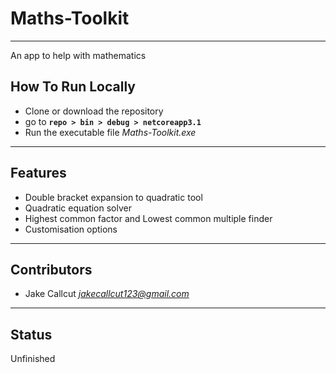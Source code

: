 # Maths-Toolkit
****
 An app to help with mathematics

## How To Run Locally
- Clone or download the repository
- go to **`repo > bin > debug > netcoreapp3.1`**
- Run the executable file _Maths-Toolkit.exe_ 

****
## Features
- Double bracket expansion to quadratic tool
- Quadratic equation solver
- Highest common factor and Lowest common multiple finder
- Customisation options

****
## Contributors
- Jake Callcut <a href = "mailto:jakecallcut123@gmail.com">
_jakecallcut123@gmail.com_</a>

****
## Status
Unfinished